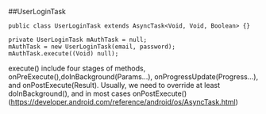 

##UserLoginTask
```
public class UserLoginTask extends AsyncTask<Void, Void, Boolean> {}

private UserLoginTask mAuthTask = null;
mAuthTask = new UserLoginTask(email, password);
mAuthTask.execute((Void) null);
```
execute() include four stages of methods, onPreExecute(),doInBackground(Params...), onProgressUpdate(Progress...), and onPostExecute(Result). Usually, we need to override at least doInBackground(), and in most cases onPostExecute()
(https://developer.android.com/reference/android/os/AsyncTask.html)
